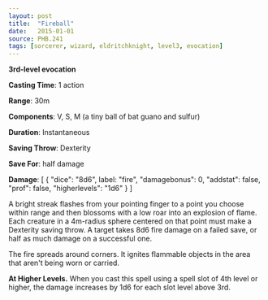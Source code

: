 ```yaml
---
layout: post
title:  "Fireball"
date:   2015-01-01
source: PHB.241
tags: [sorcerer, wizard, eldritchknight, level3, evocation]
---
```


**3rd-level evocation**

**Casting Time**: 1 action

**Range**: 30m

**Components**: V, S, M (a tiny ball of bat guano and sulfur)

**Duration**: Instantaneous

**Saving Throw**: Dexterity

**Save For**: half damage

**Damage**: [ { "dice": "8d6", label: "fire", "damagebonus": 0, "addstat": false, "prof": false, "higherlevels": "1d6" } ]

A bright streak flashes from your pointing finger to a point you choose within range and then blossoms with a low roar into an explosion of flame. Each creature in a 4m-radius sphere centered on that point must make a Dexterity saving throw. A target takes 8d6 fire damage on a failed save, or half as much damage on a successful one.

The fire spreads around corners. It ignites flammable objects in the area that aren't being worn or carried.

**At Higher Levels.** When you cast this spell using a spell slot of 4th level or higher, the damage increases by 1d6 for each slot level above 3rd.
